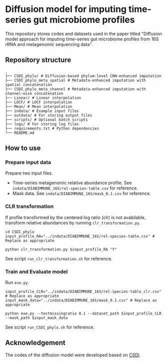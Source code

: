 # Diffusion model for imputing time-series gut microbiome profiles

This repository stores codes and datasets used in the paper titled "Diffusion model approach for imputing time-series gut microbiome profiles from 16S rRNA and metagenomic sequencing data".

## Repository structure
```
.
├── CSDI_phylo/ # Diffusion-based phylum-level CNN-enhanced imputation
├── CSDI_phylo_meta_spatial # Metadata-enhanced imputation with spatial concatenation
├── CSDI_phylo_meta_channel # Metadata-enhanced imputation with channel-wise concatenation
├── Linear/ # Linear interpolation
├── LOCF/ # LOCF interpolation
├── Mean/ # Mean interpolation
├── indata/ # Example input files
├── outdata/ # For storing output files
├── scripts/ # Optional batch scripts
├── logs/ # For storing log files
├── requirements.txt # Python dependencies
└── README.md
```
## How to use

### Prepare input data
Prepare two input files.
+ Time-series metagenomic relative abundance profile. See `indata/DIABIMMUNE_16S/rel-species-table.csv` for reference.
+ Mask data. See `indata/DIABIMMUNE_16S/mask_0.1.csv` for reference.

### CLR transformation
If profile transformed by the centered log ratio (clr) is not avabilable, transform relative abundances by running `clr_transformation.py`. 
```
cd CSDI_phylo
input_profile_RA="../indata/DIABIMMUNE_16S/rel-species-table.csv" # Replace as appropriate

python clr_transformation.py $input_profile_RA "Y"
```
See script `run_clr_transformation.sh` for reference.

### Train and Evaluate model
Run `exe.py`. 
```
input_profile_CLR="../indata/DIABIMMUNE_16S/rel-species-table_clr.csv" # Replace as appropriate
input_mask_data="../indata/DIABIMMUNE_16S/mask_0.1.csv" # Replace as appropriate

python exe.py --testmissingratio 0.1 --dataset_path $input_profile_CLR --mask_path $input_mask_data
```
See script `run_CSDI_phylo.sh` for reference.

## Acknowledgement

The codes of the diffusion model were developed based on [CSDI](https://github.com/ermongroup/CSDI).

